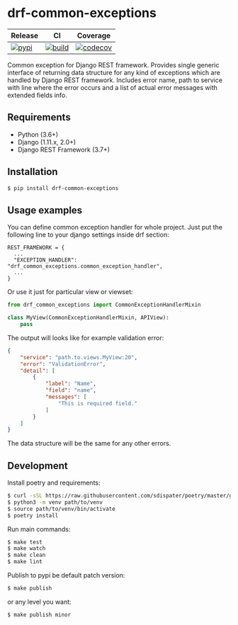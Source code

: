 drf-common-exceptions
===

| Release | CI | Coverage |
|---------|----|----------|
|[![pypi](https://img.shields.io/pypi/v/drf-common-exceptions.svg)](https://pypi.python.org/pypi/drf-common-exceptions)|[![build](https://img.shields.io/travis/com/abogoyavlensky/drf-common-exceptions.svg)](https://travis-ci.com/abogoyavlensky/drf-common-exceptions)|[![codecov](https://img.shields.io/codecov/c/github/abogoyavlensky/drf-common-exceptions.svg)](https://codecov.io/gh/abogoyavlensky/drf-common-exceptions)|

Common exception for Django REST framework. Provides single generic interface of
returning data structure for any kind of exceptions which are handled by
Django REST framework. Includes error name, path to service with line
where the error occurs and a list of actual error messages
with extended fields info.

## Requirements

- Python (3.6+)
- Django (1.11.x, 2.0+)
- Django REST Framework (3.7+)

## Installation

```bash
$ pip install drf-common-exceptions
```

## Usage examples

You can define common exception handler for whole project. Just put the
following line to your django settings inside drf section:

```
REST_FRAMEWORK = {
  ...
  "EXCEPTION_HANDLER": "drf_common_exceptions.common_exception_handler",
  ...
}
```

Or use it just for particular view or viewset:

```python
from drf_common_exceptions import CommonExceptionHandlerMixin

class MyView(CommonExceptionHandlerMixin, APIView):
    pass
```

The output will looks like for example validation error:
```json
{
    "service": "path.to.views.MyView:20",
    "error": "ValidationError",
    "detail": [
        {
            "label": "Name",
            "field": "name",
            "messages": [
                "This is required field."
            ]
        }
    ]
}
```

The data structure will be the same for any other errors.

## Development

Install poetry and requirements:

```bash
$ curl -sSL https://raw.githubusercontent.com/sdispater/poetry/master/get-poetry.py | python
$ python3 -m venv path/to/venv
$ source path/to/venv/bin/activate
$ poetry install
```

Run main commands:

```bash
$ make test
$ make watch
$ make clean
$ make lint
```

Publish to pypi be default patch version:
```bash
$ make publish
```

or any level you want:
```bash
$ make publish minor
```
